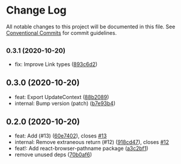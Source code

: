 # Change Log

All notable changes to this project will be documented in this file.
See [Conventional Commits](https://conventionalcommits.org) for commit guidelines.

## <small>0.3.1 (2020-10-20)</small>

* fix: Improve Link types ([893c6d2](https://github.com/notwillk/pojo-router/commit/893c6d2))





## 0.3.0 (2020-10-20)

* feat: Export UpdateContext ([88b2089](https://github.com/notwillk/pojo-router/commit/88b2089))
* internal: Bump version (patch) ([b7e93b4](https://github.com/notwillk/pojo-router/commit/b7e93b4))





## 0.2.0 (2020-10-20)

* feat: Add <Link /> (#13) ([60e7402](https://github.com/notwillk/pojo-router/commit/60e7402)), closes [#13](https://github.com/notwillk/pojo-router/issues/13)
* internal: Remove extraneous return (#12) ([918cd47](https://github.com/notwillk/pojo-router/commit/918cd47)), closes [#12](https://github.com/notwillk/pojo-router/issues/12)
* feat!: Add react-browser-pathname package ([a3c2bf1](https://github.com/notwillk/pojo-router/commit/a3c2bf1))
* remove unused deps ([70b0af6](https://github.com/notwillk/pojo-router/commit/70b0af6))
